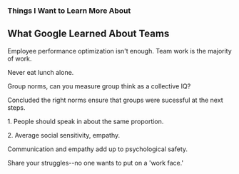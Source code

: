 

### Things I Want to Learn More About

## What Google Learned About Teams

<p> Employee performance optimization isn't enough. Team work is the majority of work. </p>
<p> Never eat lunch alone. </p>
<p> Group norms, can you measure group think as a collective IQ? </p>
<p> Concluded the right norms ensure that groups were sucessful at the next steps. </p>
<p> 1. People should speak in about the same proportion. </p>
<p> 2. Average social sensitivity, empathy. </p>
<p> Communication and empathy add up to psychological safety. </p>
<p> Share your struggles--no one wants to put on a 'work face.' </p>

<p>
<p>
<p>
<p>
<p>
<p>
<p>
<p>
<p>
